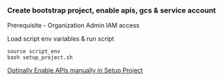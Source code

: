 ### __Create bootstrap project, enable apis, gcs & service account__

Prerequisite - Organization Admin IAM access 

Load script env variables & run script
```
source script_env
bash setup_project.sh
```
[Optinally Enable APIs manually in Setup Project](https://console.cloud.google.com/apis/enableflow?apiid={{setup_apis}})